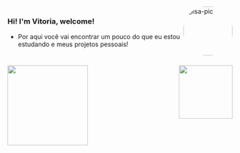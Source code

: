 <div>
  <img align="right" alt="lisa-pic" height="110" style="border-radius:50px;"src="https://i.kym-cdn.com/photos/images/original/000/740/022/c26.png" alt="..." class="img-thumbnail">
</div> 

### Hi! I'm Vitoria, welcome! 
* Por aqui você vai encontrar um pouco do que eu estou estudando e meus projetos pessoais!  

#
<div>
  <a href="https://github.com/vteruya">
  <img align="left" height="180em" src="https://github-readme-stats.vercel.app/api?username=vteruya&show_icons=true&theme=material-palenight&include_all_commits=true&count_private=true"/>
  <img align="right" height="120em" src="https://github-readme-stats.vercel.app/api/top-langs/?username=vteruya&layout=compact&langs_count=7&theme=material-palenight"/>
</div>
